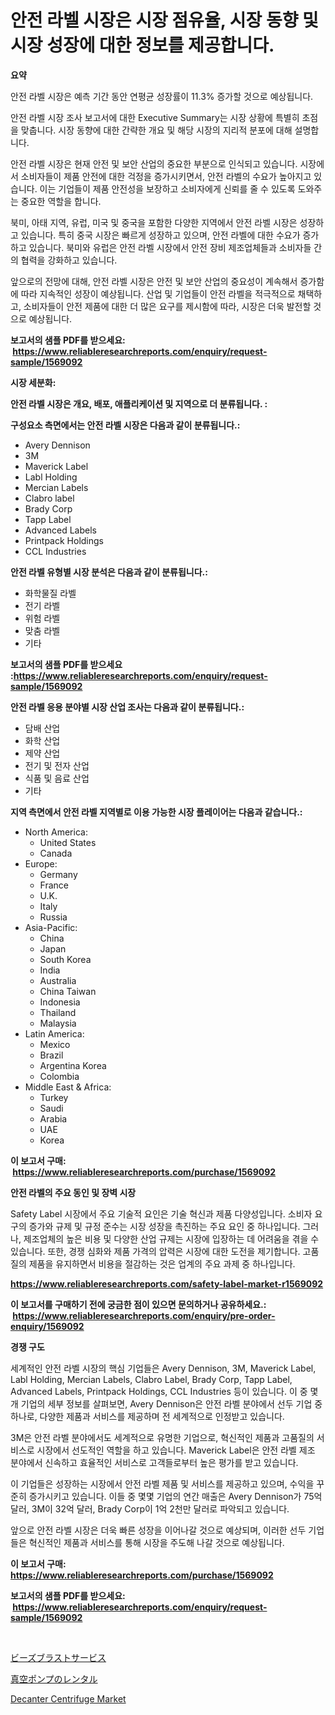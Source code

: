 <p><h1>안전 라벨 시장은 시장 점유율, 시장 동향 및 시장 성장에 대한 정보를 제공합니다.</h1></p><p><strong>요약</strong></p>
<p><p>안전 라벨 시장은 예측 기간 동안 연평균 성장률이 11.3% 증가할 것으로 예상됩니다.</p><p>안전 라벨 시장 조사 보고서에 대한 Executive Summary는 시장 상황에 특별히 초점을 맞춥니다. 시장 동향에 대한 간략한 개요 및 해당 시장의 지리적 분포에 대해 설명합니다. </p><p>안전 라벨 시장은 현재 안전 및 보안 산업의 중요한 부분으로 인식되고 있습니다. 시장에서 소비자들이 제품 안전에 대한 걱정을 증가시키면서, 안전 라벨의 수요가 높아지고 있습니다. 이는 기업들이 제품 안전성을 보장하고 소비자에게 신뢰를 줄 수 있도록 도와주는 중요한 역할을 합니다.</p><p>북미, 아태 지역, 유럽, 미국 및 중국을 포함한 다양한 지역에서 안전 라벨 시장은 성장하고 있습니다. 특히 중국 시장은 빠르게 성장하고 있으며, 안전 라벨에 대한 수요가 증가하고 있습니다. 북미와 유럽은 안전 라벨 시장에서 안전 장비 제조업체들과 소비자들 간의 협력을 강화하고 있습니다.</p><p>앞으로의 전망에 대해, 안전 라벨 시장은 안전 및 보안 산업의 중요성이 계속해서 증가함에 따라 지속적인 성장이 예상됩니다. 산업 및 기업들이 안전 라벨을 적극적으로 채택하고, 소비자들이 안전 제품에 대한 더 많은 요구를 제시함에 따라, 시장은 더욱 발전할 것으로 예상됩니다.</p></p>
<p><strong>보고서의 샘플 PDF를 받으세요: &nbsp;<a href="https://www.reliableresearchreports.com/enquiry/request-sample/1569092">https://www.reliableresearchreports.com/enquiry/request-sample/1569092</a></strong></p>
<p><strong>시장 세분화:</strong></p>
<p><strong> 안전 라벨 시장은 개요, 배포, 애플리케이션 및 지역으로 더 분류됩니다. :</strong></p>
<p><strong>구성요소 측면에서는 안전 라벨 시장은 다음과 같이 분류됩니다.:</strong></p>
<p><ul><li>Avery Dennison</li><li>3M</li><li>Maverick Label</li><li>Labl Holding</li><li>Mercian Labels</li><li>Clabro label</li><li>Brady Corp</li><li>Tapp Label</li><li>Advanced Labels</li><li>Printpack Holdings</li><li>CCL Industries</li></ul></p>
<p><strong> 안전 라벨 유형별 시장 분석은 다음과 같이 분류됩니다.:</strong></p>
<p><ul><li>화학물질 라벨</li><li>전기 라벨</li><li>위험 라벨</li><li>맞춤 라벨</li><li>기타</li></ul></p>
<p><strong>보고서의 샘플 PDF를 받으세요 :<a href="https://www.reliableresearchreports.com/enquiry/request-sample/1569092">https://www.reliableresearchreports.com/enquiry/request-sample/1569092</a></strong></p>
<p><strong> 안전 라벨 응용 분야별 시장 산업 조사는 다음과 같이 분류됩니다.:</strong></p>
<p><ul><li>담배 산업</li><li>화학 산업</li><li>제약 산업</li><li>전기 및 전자 산업</li><li>식품 및 음료 산업</li><li>기타</li></ul></p>
<p><strong>지역 측면에서 안전 라벨 지역별로 이용 가능한 시장 플레이어는 다음과 같습니다.:</strong></p>
<p><ul>
    <li>
        North America:
        <ul>
            <li>United States</li>
            <li>Canada</li>
        </ul>
    </li>
    <li>
        Europe:
        <ul>
            <li>Germany</li>
            <li>France</li>
            <li>U.K.</li>
            <li>Italy</li>
            <li>Russia</li>
        </ul>
    </li>
    <li>
        Asia-Pacific:
        <ul>
            <li>China</li>
            <li>Japan</li>
            <li>South Korea</li>
            <li>India</li>
            <li>Australia</li>
            <li>China Taiwan</li>
            <li>Indonesia</li>
            <li>Thailand</li>
            <li>Malaysia</li>
        </ul>
    </li>
    <li>
        Latin America:
        <ul>
            <li>Mexico</li>
            <li>Brazil</li>
            <li>Argentina Korea</li>
            <li>Colombia</li>
        </ul>
    </li>
    <li>
        Middle East & Africa:
        <ul>
            <li>Turkey</li>
            <li>Saudi</li>
            <li>Arabia</li>
            <li>UAE</li>
            <li>Korea</li>
        </ul>
    </li>
    </ul></p>
<p><strong>이 보고서 구매: &nbsp;<a href="https://www.reliableresearchreports.com/purchase/1569092">https://www.reliableresearchreports.com/purchase/1569092</a></strong></p>
<p><strong>안전 라벨의 주요 동인 및 장벽 시장</strong></p>
<p><p>Safety Label 시장에서 주요 기술적 요인은 기술 혁신과 제품 다양성입니다. 소비자 요구의 증가와 규제 및 규정 준수는 시장 성장을 촉진하는 주요 요인 중 하나입니다. 그러나, 제조업체의 높은 비용 및 다양한 산업 규제는 시장에 입장하는 데 어려움을 겪을 수 있습니다. 또한, 경쟁 심화와 제품 가격의 압력은 시장에 대한 도전을 제기합니다. 고품질의 제품을 유지하면서 비용을 절감하는 것은 업계의 주요 과제 중 하나입니다.</p></p>
<p><strong><a href="https://www.reliableresearchreports.com/safety-label-market-r1569092">https://www.reliableresearchreports.com/safety-label-market-r1569092</a></strong></p>
<p><strong>이 보고서를 구매하기 전에 궁금한 점이 있으면 문의하거나 공유하세요.: &nbsp;<a href="https://www.reliableresearchreports.com/enquiry/pre-order-enquiry/1569092">https://www.reliableresearchreports.com/enquiry/pre-order-enquiry/1569092</a></strong></p>
<p><strong>경쟁 구도</strong></p>
<p><p>세계적인 안전 라벨 시장의 핵심 기업들은 Avery Dennison, 3M, Maverick Label, Labl Holding, Mercian Labels, Clabro Label, Brady Corp, Tapp Label, Advanced Labels, Printpack Holdings, CCL Industries 등이 있습니다. 이 중 몇 개 기업의 세부 정보를 살펴보면, Avery Dennison은 안전 라벨 분야에서 선두 기업 중 하나로, 다양한 제품과 서비스를 제공하며 전 세계적으로 인정받고 있습니다. </p><p>3M은 안전 라벨 분야에서도 세계적으로 유명한 기업으로, 혁신적인 제품과 고품질의 서비스로 시장에서 선도적인 역할을 하고 있습니다. Maverick Label은 안전 라벨 제조 분야에서 신속하고 효율적인 서비스로 고객들로부터 높은 평가를 받고 있습니다.</p><p>이 기업들은 성장하는 시장에서 안전 라벨 제품 및 서비스를 제공하고 있으며, 수익을 꾸준히 증가시키고 있습니다. 이들 중 몇몇 기업의 연간 매출은 Avery Dennison가 75억 달러, 3M이 32억 달러, Brady Corp이 1억 2천만 달러로 파악되고 있습니다.</p><p>앞으로 안전 라벨 시장은 더욱 빠른 성장을 이어나갈 것으로 예상되며, 이러한 선두 기업들은 혁신적인 제품과 서비스를 통해 시장을 주도해 나갈 것으로 예상됩니다.</p></p>
<p><strong>이 보고서 구매: &nbsp; <a href="https://www.reliableresearchreports.com/purchase/1569092">https://www.reliableresearchreports.com/purchase/1569092</a></strong></p>
<p><strong>보고서의 샘플 PDF를 받으세요: &nbsp;<a href="https://www.reliableresearchreports.com/enquiry/request-sample/1569092">https://www.reliableresearchreports.com/enquiry/request-sample/1569092</a></strong><strong></strong></p>
<p>&nbsp;</p>
<p><p><a href="https://github.com/avbqbctihcbe2/Market-Research-Report-List-1/blob/main/798436530214.md">ビーズブラストサービス</a></p><p><a href="https://github.com/one-cool-chick/Market-Research-Report-List-1/blob/main/669822730213.md">真空ポンプのレンタル</a></p><p><a href="https://meowing-canidae-761.notion.site/Decanter-Centrifuge-Market-Size-CAGR-Trends-2024-2030-bd7294eb5c274cd58cd63ec188a326e0">Decanter Centrifuge Market</a></p></p>